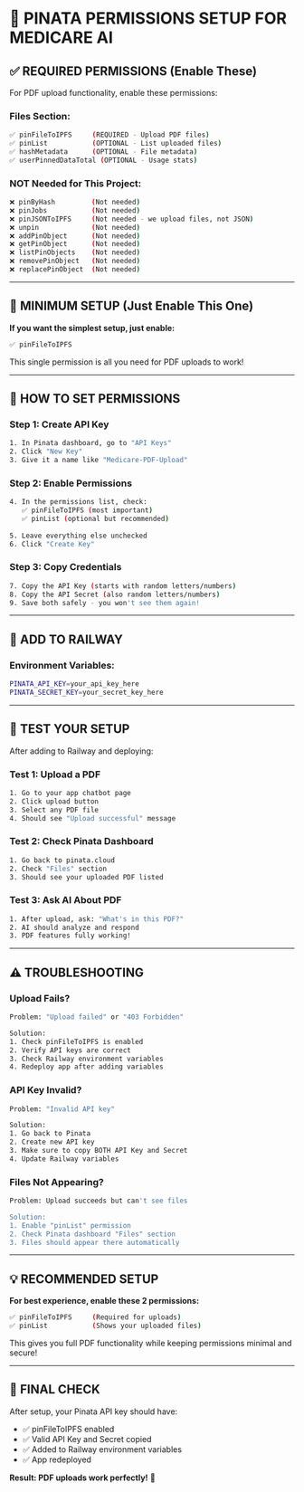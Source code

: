 # 🔑 PINATA PERMISSIONS SETUP FOR MEDICARE AI

## ✅ REQUIRED PERMISSIONS (Enable These)

For PDF upload functionality, enable these permissions:

### Files Section:
```bash
✅ pinFileToIPFS     (REQUIRED - Upload PDF files)
✅ pinList           (OPTIONAL - List uploaded files)
✅ hashMetadata      (OPTIONAL - File metadata)
✅ userPinnedDataTotal (OPTIONAL - Usage stats)
```

### NOT Needed for This Project:
```bash
❌ pinByHash         (Not needed)
❌ pinJobs           (Not needed)
❌ pinJSONToIPFS     (Not needed - we upload files, not JSON)
❌ unpin             (Not needed)
❌ addPinObject      (Not needed)
❌ getPinObject      (Not needed)
❌ listPinObjects    (Not needed)
❌ removePinObject   (Not needed)
❌ replacePinObject  (Not needed)
```

---

## 🎯 MINIMUM SETUP (Just Enable This One)

**If you want the simplest setup, just enable:**

```bash
✅ pinFileToIPFS
```

This single permission is all you need for PDF uploads to work!

---

## 🔧 HOW TO SET PERMISSIONS

### Step 1: Create API Key
```bash
1. In Pinata dashboard, go to "API Keys"
2. Click "New Key"
3. Give it a name like "Medicare-PDF-Upload"
```

### Step 2: Enable Permissions
```bash
4. In the permissions list, check:
   ✅ pinFileToIPFS (most important)
   ✅ pinList (optional but recommended)
   
5. Leave everything else unchecked
6. Click "Create Key"
```

### Step 3: Copy Credentials
```bash
7. Copy the API Key (starts with random letters/numbers)
8. Copy the API Secret (also random letters/numbers)
9. Save both safely - you won't see them again!
```

---

## 🚀 ADD TO RAILWAY

### Environment Variables:
```bash
PINATA_API_KEY=your_api_key_here
PINATA_SECRET_KEY=your_secret_key_here
```

---

## 🧪 TEST YOUR SETUP

After adding to Railway and deploying:

### Test 1: Upload a PDF
```bash
1. Go to your app chatbot page
2. Click upload button
3. Select any PDF file
4. Should see "Upload successful" message
```

### Test 2: Check Pinata Dashboard
```bash
1. Go back to pinata.cloud
2. Check "Files" section
3. Should see your uploaded PDF listed
```

### Test 3: Ask AI About PDF
```bash
1. After upload, ask: "What's in this PDF?"
2. AI should analyze and respond
3. PDF features fully working!
```

---

## ⚠️ TROUBLESHOOTING

### Upload Fails?
```bash
Problem: "Upload failed" or "403 Forbidden"

Solution:
1. Check pinFileToIPFS is enabled
2. Verify API keys are correct
3. Check Railway environment variables
4. Redeploy app after adding variables
```

### API Key Invalid?
```bash
Problem: "Invalid API key"

Solution:
1. Go back to Pinata
2. Create new API key
3. Make sure to copy BOTH API Key and Secret
4. Update Railway variables
```

### Files Not Appearing?
```bash
Problem: Upload succeeds but can't see files

Solution:
1. Enable "pinList" permission
2. Check Pinata dashboard "Files" section
3. Files should appear there automatically
```

---

## 💡 RECOMMENDED SETUP

**For best experience, enable these 2 permissions:**

```bash
✅ pinFileToIPFS     (Required for uploads)
✅ pinList           (Shows your uploaded files)
```

This gives you full PDF functionality while keeping permissions minimal and secure!

---

## 🎉 FINAL CHECK

After setup, your Pinata API key should have:
- ✅ pinFileToIPFS enabled
- ✅ Valid API Key and Secret copied
- ✅ Added to Railway environment variables
- ✅ App redeployed

**Result: PDF uploads work perfectly!** 🚀
